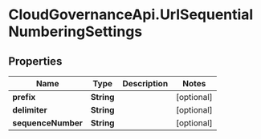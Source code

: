 # CloudGovernanceApi.UrlSequentialNumberingSettings

## Properties

Name | Type | Description | Notes
------------ | ------------- | ------------- | -------------
**prefix** | **String** |  | [optional] 
**delimiter** | **String** |  | [optional] 
**sequenceNumber** | **String** |  | [optional] 


